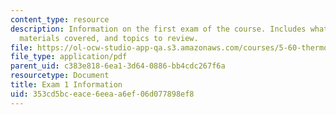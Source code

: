 ```yaml
---
content_type: resource
description: Information on the first exam of the course. Includes what to bring,
  materials covered, and topics to review.
file: https://ol-ocw-studio-app-qa.s3.amazonaws.com/courses/5-60-thermodynamics-kinetics-spring-2008/353cd5bceace6eeaa6ef06d077898ef8_5_60_exam1_info.pdf
file_type: application/pdf
parent_uid: c383e818-6ea1-3d64-0886-bb4cdc267f6a
resourcetype: Document
title: Exam 1 Information
uid: 353cd5bc-eace-6eea-a6ef-06d077898ef8
---
```

